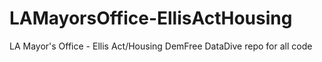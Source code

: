 # LAMayorsOffice-EllisActHousing
LA Mayor's Office - Ellis Act/Housing DemFree DataDive repo for all code
